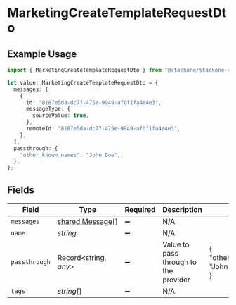 # MarketingCreateTemplateRequestDto

## Example Usage

```typescript
import { MarketingCreateTemplateRequestDto } from "@stackone/stackone-client-ts/sdk/models/shared";

let value: MarketingCreateTemplateRequestDto = {
  messages: [
    {
      id: "8187e5da-dc77-475e-9949-af0f1fa4e4e3",
      messageType: {
        sourceValue: true,
      },
      remoteId: "8187e5da-dc77-475e-9949-af0f1fa4e4e3",
    },
  ],
  passthrough: {
    "other_known_names": "John Doe",
  },
};
```

## Fields

| Field                                                     | Type                                                      | Required                                                  | Description                                               | Example                                                   |
| --------------------------------------------------------- | --------------------------------------------------------- | --------------------------------------------------------- | --------------------------------------------------------- | --------------------------------------------------------- |
| `messages`                                                | [shared.Message](../../../sdk/models/shared/message.md)[] | :heavy_minus_sign:                                        | N/A                                                       |                                                           |
| `name`                                                    | *string*                                                  | :heavy_minus_sign:                                        | N/A                                                       |                                                           |
| `passthrough`                                             | Record<string, *any*>                                     | :heavy_minus_sign:                                        | Value to pass through to the provider                     | {<br/>"other_known_names": "John Doe"<br/>}               |
| `tags`                                                    | *string*[]                                                | :heavy_minus_sign:                                        | N/A                                                       |                                                           |